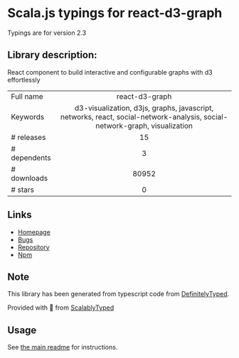 
# Scala.js typings for react-d3-graph

Typings are for version 2.3

## Library description:
React component to build interactive and configurable graphs with d3 effortlessly

|                    |                 |
| ------------------ | :-------------: |
| Full name          | react-d3-graph |
| Keywords           | d3-visualization, d3js, graphs, javascript, networks, react, social-network-analysis, social-network-graph, visualization |
| # releases         | 15 |
| # dependents       | 3 |
| # downloads        | 80952 |
| # stars            | 0 |

## Links
- [Homepage](https://github.com/danielcaldas/react-d3-graph#readme)
- [Bugs](https://github.com/danielcaldas/react-d3-graph/issues)
- [Repository](https://github.com/danielcaldas/react-d3-graph)
- [Npm](https://www.npmjs.com/package/react-d3-graph)
    


## Note
This library has been generated from typescript code from [DefinitelyTyped](https://definitelytyped.org).

Provided with :purple_heart: from [ScalablyTyped](https://github.com/oyvindberg/ScalablyTyped)

## Usage
See [the main readme](../../readme.md) for instructions.



